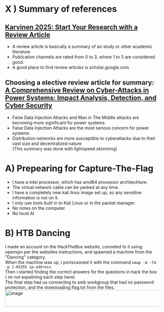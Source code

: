# X ) Summary of references  
## [Karvinen 2025: Start Your Research with a Review Article](https://terokarvinen.com/review-article/)  
- A review article is basically a summary of an study or other academic literature
- Publication channels are rated from 0 to 3, where 1 to 3 are considered good.
- A good place to find review articles is scholar.google.com
## Choosing a elective review article for summary: [A Comprehensive Review on Cyber-Attacks in Power Systems: Impact Analysis, Detection, and Cyber Security](https://ieeexplore.ieee.org/stamp/stamp.jsp?arnumber=10418207)  
- False Data Injection Attacks and Man in The Middle attacks are becoming more significant for power systems
- False Data Injection Attacks are the most serious concern for power systems
- Distribution networks are more susceptible to cyberattacks due to their vast size and decentralized nature  
(This summary was done with lightspeed skimming)  
# A) Prepearing for Capture-The-Flag  
- I have a intel processor, which has amd64 processor architechture.
- The virtual network cable can be yanked at any time.
- I have a completely new kali linux image set up, so any sensitive information is not on it.
- I only use tools built in to Kali Linux or in the packet manager.
- No notes on the computer
- No local AI
# B) HTB Dancing  
I made an account on the HackTheBox website, conneted to it using openvpn per the websites instructions, and spawned a machine from the "Dancing" category.  
When the machine was up, i portscanned it with the command `nmap -A -T4 -p 1-65355 ip-address`  
Then i started finding the correct answers for the questions in hack the box ( im not expalining each step here)  
The final step had us connecting to smb workgroup that had no password protection, and the downloading flag.txt from the files.  
<img width="646" height="55" alt="image" src="https://github.com/user-attachments/assets/1f996968-f0c5-4a43-a66e-04a8f47402db" />  



